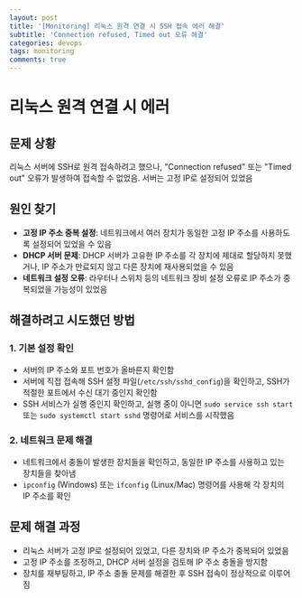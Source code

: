 ```yaml
---
layout: post
title: '[Monitoring] 리눅스 원격 연결 시 SSH 접속 에러 해결'
subtitle: 'Connection refused, Timed out 오류 해결'
categories: devops
tags: monitoring
comments: true
---
```


# 리눅스 원격 연결 시 에러

## 문제 상황

리눅스 서버에 SSH로 원격 접속하려고 했으나, "Connection refused" 또는 "Timed out" 오류가 발생하여 접속할 수 없었음. 서버는 고정 IP로 설정되어 있었음

## 원인 찾기

- **고정 IP 주소 중복 설정**: 네트워크에서 여러 장치가 동일한 고정 IP 주소를 사용하도록 설정되어 있었을 수 있음
- **DHCP 서버 문제**: DHCP 서버가 고유한 IP 주소를 각 장치에 제대로 할당하지 못했거나, IP 주소가 만료되지 않고 다른 장치에 재사용되었을 수 있음
- **네트워크 설정 오류**: 라우터나 스위치 등의 네트워크 장비 설정 오류로 IP 주소가 중복되었을 가능성이 있었음

## 해결하려고 시도했던 방법

### 1. 기본 설정 확인

- 서버의 IP 주소와 포트 번호가 올바른지 확인함
- 서버에 직접 접속해 SSH 설정 파일(`/etc/ssh/sshd_config`)을 확인하고, SSH가 적절한 포트에서 수신 대기 중인지 확인함
- SSH 서비스가 실행 중인지 확인하고, 실행 중이 아니면 `sudo service ssh start` 또는 `sudo systemctl start sshd` 명령어로 서비스를 시작했음

### 2. 네트워크 문제 해결

- 네트워크에서 충돌이 발생한 장치들을 확인하고, 동일한 IP 주소를 사용하고 있는 장치들을 찾아냄
- `ipconfig` (Windows) 또는 `ifconfig` (Linux/Mac) 명령어를 사용해 각 장치의 IP 주소를 확인

## 문제 해결 과정

- 리눅스 서버가 고정 IP로 설정되어 있었고, 다른 장치와 IP 주소가 중복되어 있었음
- 고정 IP 주소를 조정하고, DHCP 서버 설정을 검토해 IP 주소 충돌을 방지함
- 장치를 재부팅하고, IP 주소 충돌 문제를 해결한 후 SSH 접속이 정상적으로 이루어짐

